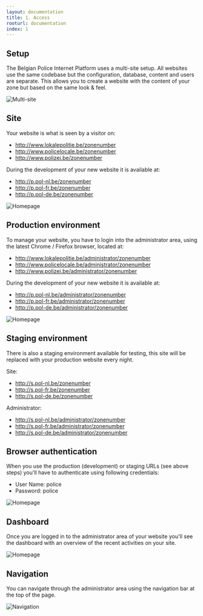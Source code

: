 ```yaml
---
layout: documentation
title: 1. Access
rooturl: documentation
index: 1
---
```


## Setup

The Belgian Police Internet Platform uses a multi-site setup. All websites use the same codebase but the configuration, database, content and users are separate. This allows you to create a website with the content of your zone but based on the same look & feel.

![Multi-site]({{site.url}}/images/documentation/multisite.png)

## Site

Your website is what is seen by a visitor on:

* http://www.lokalepolitie.be/zonenumber
* http://www.policelocale.be/zonenumber
* http://www.polizei.be/zonenumber

During the development of your new website it is available at:

* http://p.pol-nl.be/zonenumber
* http://p.pol-fr.be/zonenumber
* http://p.pol-de.be/zonenumber

![Homepage]({{site.url}}/images/documentation/site-homepage.png)

## Production environment
To manage your website, you have to login into the administrator area, using the latest Chrome / Firefox browser, located at:

* http://www.lokalepolitie.be/administrator/zonenumber
* http://www.policelocale.be/administrator/zonenumber
* http://www.polizei.be/administrator/zonenumber

During the development of your new website it is available at:

* http://p.pol-nl.be/administrator/zonenumber
* http://p.pol-fr.be/administrator/zonenumber
* http://p.pol-de.be/administrator/zonenumber

![Homepage]({{site.url}}/images/documentation/admin-login.png)

## Staging environment

There is also a staging environment available for testing, this site will be replaced with your production website every night.

Site:

* http://s.pol-nl.be/zonenumber
* http://s.pol-fr.be/zonenumber
* http://s.pol-de.be/zonenumber

Administrator:

* http://s.pol-nl.be/administrator/zonenumber
* http://s.pol-fr.be/administrator/zonenumber
* http://s.pol-de.be/administrator/zonenumber

## Browser authentication

When you use the production (development) or staging URLs (see above steps) you'll have to authenticate using following credentials:

* User Name: police
* Password: police

![Homepage]({{site.url}}/images/documentation/browser-authentication.png)

## Dashboard

Once you are logged in to the administrator area of your website you'll see the dashboard with an overview of the recent activities on your site.

![Homepage]({{site.url}}/images/documentation/admin-dashboard.png)

## Navigation

You can navigate through the administrator area using the navigation bar at the top of the page.

![Navigation]({{site.url}}/images/documentation/admin-navigation.png)